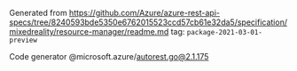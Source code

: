 Generated from https://github.com/Azure/azure-rest-api-specs/tree/8240593bde5350e6762015523ccd57cb61e32da5/specification/mixedreality/resource-manager/readme.md tag: `package-2021-03-01-preview`

Code generator @microsoft.azure/autorest.go@2.1.175



